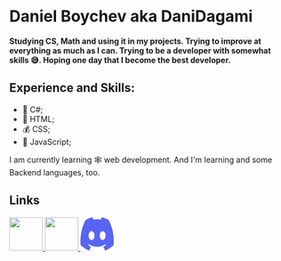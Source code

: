 # Daniel Boychev aka DaniDagami
**Studying CS, Math and using it in my projects. Trying to improve at everything as much as I can.
Trying to be a developer with somewhat skills 😅.
Hoping one day that I become the best developer.**
## Experience and Skills:
+ 🗿 C#;
+ 💸 HTML;
+ 💰 CSS;
+ 🤑 JavaScript;

I am currently learning 🕸 web development.
And I'm learning and some Backend languages, too.
## Links


<a href="https://www.reddit.com/user/DaniDagami">
  <img width="60px" height="60px" src="https://www.redditinc.com/assets/images/site/reddit-logo.png">
</a>
<a href="https://www.instagram.com/daniel_boychev/">
  <img width="60px" height="60px" src="https://upload.wikimedia.org/wikipedia/commons/thumb/e/e7/Instagram_logo_2016.svg/2048px-Instagram_logo_2016.svg.png">
</a>
<a href="https://discordapp.com/users/723415731852804147">
    <img width="60px" height="60px" src="https://github.com/DaniDagami/DaniDagami/blob/main/discord-mark-blue.svg">
  </a>
